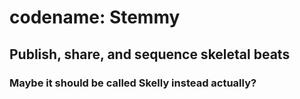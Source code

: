 # codename: Stemmy

## Publish, share, and sequence skeletal beats

### Maybe it should be called Skelly instead actually?